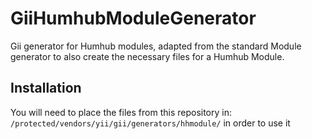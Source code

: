 # GiiHumhubModuleGenerator
Gii generator for Humhub modules, adapted from the standard Module generator to also create the necessary files for a Humhub Module.

## Installation
 You will need to place the files from this repository in:
   `/protected/vendors/yii/gii/generators/hhmodule/` in order to use it
